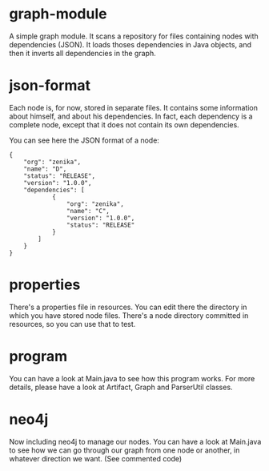 graph-module
============

A simple graph module. It scans a repository for files containing nodes with dependencies (JSON). It loads thoses dependencies in Java objects, and then it inverts all dependencies in the graph. 

json-format
============

Each node is, for now, stored in separate files. It contains some information about himself, and about his dependencies.
In fact, each dependency is a complete node, except that it does not contain its own dependencies.

You can see here the JSON format of a node:

    {
        "org": "zenika",
        "name": "D",
        "status": "RELEASE",
        "version": "1.0.0",
        "dependencies": [
                {
                    "org": "zenika",
                    "name": "C",
                    "version": "1.0.0",
                    "status": "RELEASE"
                }
            ]
        }
    }

properties
============

There's a properties file in resources. You can edit there the directory in which you have stored node files.
There's a node directory committed in resources, so you can use that to test.

program
============

You can have a look at Main.java to see how this program works.
For more details, please have a look at Artifact, Graph and ParserUtil classes.

neo4j
============

Now including neo4j to manage our nodes. You can have a look at Main.java to see how we can go through our graph from one node or another, in whatever direction we want. (See commented code)
